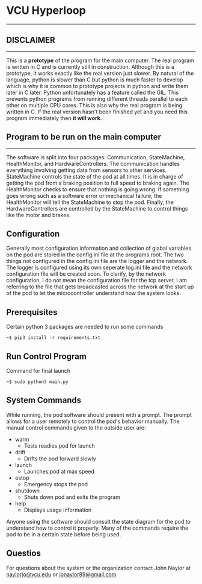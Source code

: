 
# VCU Hyperloop
---------------------------------------

## DISCLAIMER
------------------------------------
This is a **prototype** of the program for the main computer. The real program is
written in C and is currently still in construction. Although this is a
prototype, it works exactly like the real version just slower. By natural of
the language, python is slower than C but python is much faster to develop
which is why it is common to prototype projects in python and write them later in C
later. Python unfortunately has a feature called the GIL. This prevents python
programs from running different threads parallel to each other on multiple CPU
cores. This is also why the real program is being written in C. If the real
version hasn't been finished yet and you need this program immediately then **it
will work**. 

## Program to be run on the main computer
---------------------------------------

The software is split into four packages: Communication, StateMachine,
HealthMonitor, and HardwareControllers. The communication handles everything
involving getting data from sensors to other services. StateMachine controls
the state of the pod at all times. It is in charge of getting the pod from a
braking position to full speed to braking again. The HealthMonitor checks to ensure that nothing is going wrong. If something goes wrong such as a software
error or mechanical failure, the HealthMonitor will tell the StateMachine to
stop the pod. Finally, the HardwareControllers are controlled by the
StateMachine to control things like the motor and brakes.

## Configuration
Generally most configuration information and collection of glabal variables on the
pod are stored in the config.ini file at the programs root. The two things not
configured in the config.ini file are the logger and the network. The logger is
configured using its own seperate log.ini file and the network configuration file will be
created soon. To clarify, by the network configuration, I do not mean the
configuration file for the tcp server, I am referring to the file that gets
broadcasted across the network at the start up of the pod to let the
microcontroller understand how the system looks.

## Prerequisites
Certain python 3 packages are needed to run some commands
```
~$ pip3 install -r requirements.txt
```
    
## Run Control Program
Command for final launch

```
~$ sudo python3 main.py
```  

## System Commands
While running, the pod software should present with a prompt. The prompt allows
for a user remotely to control the pod's behavior manually. The manual control
commands given to the outside user are:

* warm
    * Tests readies pod for launch
* drift 
    * Drifts the pod forward slowly
* launch
    * Launches pod at max speed
* estop
    * Emergency stops the pod
* shutdown
    * Shuts down pod and exits the program
* help
    * Displays usage information

Anyone using the software should consult the state diagram for the pod to
understand how to control it properly. Many of the commands require the pod to
be in a certain state before being used. 


## Questios
For questions about the system or the organization contact
John Naylor at naylorjo@vcu.edu or jonaylor89@gmail.com
